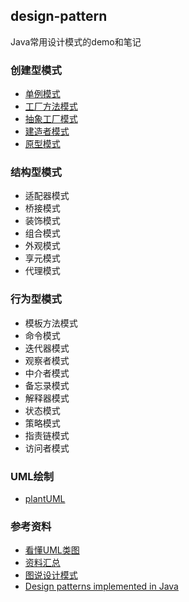 ## design-pattern

Java常用设计模式的demo和笔记

### 创建型模式

- [单例模式](singleton/README.md)
- [工厂方法模式](factory-method/README.md)
- [抽象工厂模式](abstract-factory/README.md)
- [建造者模式](builder/README.md)
- [原型模式](prototype/README.md)

### 结构型模式

- 适配器模式
- 桥接模式
- 装饰模式
- 组合模式
- 外观模式
- 享元模式
- 代理模式

### 行为型模式

- 模板方法模式
- 命令模式
- 迭代器模式
- 观察者模式
- 中介者模式
- 备忘录模式
- 解释器模式
- 状态模式
- 策略模式
- 指责链模式
- 访问者模式

### UML绘制
- [plantUML](http://plantuml.com/zh/)

### 参考资料

- [看懂UML类图](https://design-patterns.readthedocs.io/zh_CN/latest/read_uml.html)
- [资料汇总](https://www.cnblogs.com/foryang/p/5849402.html)
- [图说设计模式](https://design-patterns.readthedocs.io/zh_CN/latest/index.html)
- [Design patterns implemented in Java](https://java-design-patterns.com/)